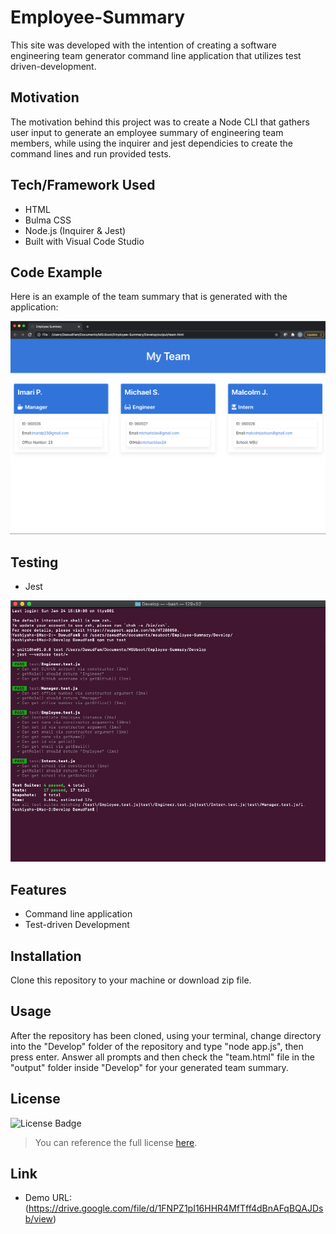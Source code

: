 # Employee-Summary
This site was developed with the intention of creating a software engineering team generator command line application that utilizes test driven-development.

## Motivation
The motivation behind this project was to create a Node CLI that gathers user input to generate an employee summary of engineering team members, while using the inquirer and jest dependicies to create the command lines and run provided tests.

## Tech/Framework Used
* HTML
* Bulma CSS
* Node.js (Inquirer & Jest)
* Built with Visual Code Studio

## Code Example
Here is an example of the team summary that is generated with the application:

![Team Demo](./Assets/teamDemo.png)

## Testing
* Jest

![Testing Demo](./Assets/testDemo.png)

## Features
* Command line application
* Test-driven Development

## Installation
Clone this repository to your machine or download zip file.

## Usage
After the repository has been cloned, using your terminal, change directory into the "Develop" folder of the repository and type "node app.js", then press enter. Answer all prompts and then check the "team.html" file in the "output" folder inside "Develop" for your generated team summary.

## License 
![License Badge](https://img.shields.io/badge/License-MIT-green)
> You can reference the full license [here](https://github.com/Picke1id/Employee-Summary/blob/master/LICENSE).

## Link
* Demo URL: (https://drive.google.com/file/d/1FNPZ1pI16HHR4MfTff4dBnAFqBQAJDsb/view)
